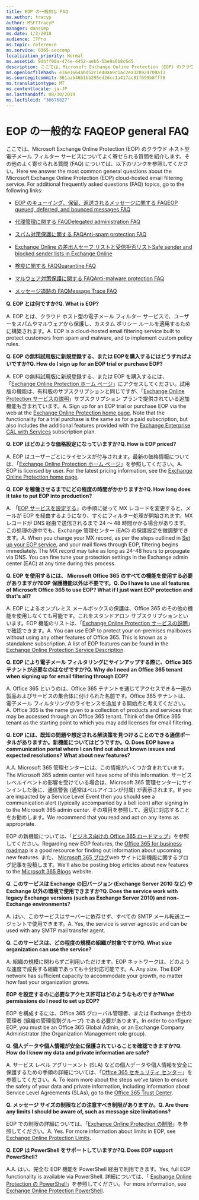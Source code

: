 ```yaml
---
title: EOP の一般的な FAQ
ms.author: tracyp
author: MSFTTracyP
manager: dansimp
ms.date: 1/2/2018
audience: ITPro
ms.topic: reference
ms.service: O365-seccomp
localization_priority: Normal
ms.assetid: 9dbff00a-474e-4452-aeb5-5be9a6b8c6d5
description: ここでは、Microsoft Exchange Online Protection (EOP) のクラウド ホスト型電子メール フィルター サービスについてよく寄せられる質問を紹介します。その他のよく寄せられる質問 (FAQ) については、以下のリンクを参照してください。
ms.openlocfilehash: e16e1664abd52c1e40aa9c1ac2ea328924708a13
ms.sourcegitcommit: 361aab46b1bb295ed2dcc1a417ac81f699b8ff78
ms.translationtype: MT
ms.contentlocale: ja-JP
ms.lasthandoff: 08/30/2019
ms.locfileid: "36676827"
---
```

# <a name="eop-general-faq"></a><span data-ttu-id="95b0e-104">EOP の一般的な FAQ</span><span class="sxs-lookup"><span data-stu-id="95b0e-104">EOP general FAQ</span></span>

<span data-ttu-id="95b0e-p102">ここでは、Microsoft Exchange Online Protection (EOP) のクラウド ホスト型電子メール フィルター サービスについてよく寄せられる質問を紹介します。その他のよく寄せられる質問 (FAQ) については、以下のリンクを参照してください。</span><span class="sxs-lookup"><span data-stu-id="95b0e-p102">Here we answer the most common general questions about the Microsoft Exchange Online Protection (EOP) cloud-hosted email filtering service. For additional frequently asked questions (FAQ) topics, go to the following links:</span></span>
  
- [<span data-ttu-id="95b0e-107">EOP のキューイング、保留、返送されるメッセージに関する FAQ</span><span class="sxs-lookup"><span data-stu-id="95b0e-107">EOP queued, deferred, and bounced messages FAQ</span></span>](eop-queued-deferred-and-bounced-messages-faq.md)

- [<span data-ttu-id="95b0e-108">代理管理に関する FAQ</span><span class="sxs-lookup"><span data-stu-id="95b0e-108">Delegated administration FAQ</span></span>](delegated-administration-faq.md)

- [<span data-ttu-id="95b0e-109">スパム対策保護に関する FAQ</span><span class="sxs-lookup"><span data-stu-id="95b0e-109">Anti-spam protection FAQ</span></span>](../anti-spam-protection-faq.md)

- [<span data-ttu-id="95b0e-110">Exchange Online の差出人セーフ リストと受信拒否リスト</span><span class="sxs-lookup"><span data-stu-id="95b0e-110">Safe sender and blocked sender lists in Exchange Online</span></span>](../safe-sender-and-blocked-sender-lists-faq.md)

- [<span data-ttu-id="95b0e-111">検疫に関する FAQ</span><span class="sxs-lookup"><span data-stu-id="95b0e-111">Quarantine FAQ</span></span>](../quarantine-faq.md)

- [<span data-ttu-id="95b0e-112">マルウェア対策保護に関する FAQ</span><span class="sxs-lookup"><span data-stu-id="95b0e-112">Anti-malware protection FAQ</span></span>](../anti-malware-protection-faq-eop.md)

- [<span data-ttu-id="95b0e-113">メッセージ追跡の FAQ</span><span class="sxs-lookup"><span data-stu-id="95b0e-113">Message Trace FAQ</span></span>](http://technet.microsoft.com/library/aa49e3f9-a5b1-4410-aac2-ddbbf3f5bfb2.aspx)

 <span data-ttu-id="95b0e-114">**Q. EOP とは何ですか?**</span><span class="sxs-lookup"><span data-stu-id="95b0e-114">**Q. What is EOP?**</span></span>
  
<span data-ttu-id="95b0e-p103">A. EOP とは、クラウド ホスト型の電子メール フィルター サービスで、ユーザーをスパムやマルウェアから保護し、カスタム ポリシー ルールを適用するために構築されます。</span><span class="sxs-lookup"><span data-stu-id="95b0e-p103">A. EOP is a cloud-hosted email filtering service built to protect customers from spam and malware, and to implement custom policy rules.</span></span>
  
 <span data-ttu-id="95b0e-117">**Q. EOP の無料試用版に新規登録する、または EOPを購入するにはどうすればよいですか?**</span><span class="sxs-lookup"><span data-stu-id="95b0e-117">**Q. How do I sign up for an EOP trial or purchase EOP?**</span></span>
  
<span data-ttu-id="95b0e-p104">A. EOP の無料試用版に新規登録する、または EOP を購入するには、「[Exchange Online Protection ホーム ページ](https://products.office.com/exchange/exchange-email-security-spam-protection)」にアクセスしてください。試用版の機能は、有料版のサブスクリプションと同じですが、「[Exchange Online Protection サービスの説明](https://products.office.com/exchange/microsoft-exchange-server-licensing-licensing-overview)」サブスクリプション プランで提供されている追加機能も含まれています。</span><span class="sxs-lookup"><span data-stu-id="95b0e-p104">A. Sign up for an EOP trial or purchase EOP via the web at the [Exchange Online Protection home page](https://products.office.com/exchange/exchange-email-security-spam-protection). Note that the functionality for a trial purchase is the same as for a paid subscription, but also includes the additional features provided with the [Exchange Enterprise CAL with Services](https://products.office.com/exchange/microsoft-exchange-server-licensing-licensing-overview) subscription plan.</span></span>
  
 <span data-ttu-id="95b0e-121">**Q. EOP はどのような価格設定になっていますか?**</span><span class="sxs-lookup"><span data-stu-id="95b0e-121">**Q. How is EOP priced?**</span></span>
  
<span data-ttu-id="95b0e-p105">A. EOP はユーザーごとにライセンスが付与されます。最新の価格情報については、「[Exchange Online Protection ホーム ページ](https://products.office.com/exchange/exchange-email-security-spam-protection)」を参照してください。</span><span class="sxs-lookup"><span data-stu-id="95b0e-p105">A. EOP is licensed by user. For the latest pricing information, see the [Exchange Online Protection home page](https://products.office.com/exchange/exchange-email-security-spam-protection).</span></span>
  
 <span data-ttu-id="95b0e-125">**Q. EOP を稼働させるまでにどの程度の時間がかかりますか?**</span><span class="sxs-lookup"><span data-stu-id="95b0e-125">**Q. How long does it take to put EOP into production?**</span></span>
  
<span data-ttu-id="95b0e-p106">A. 「[EOP サービスを設定する](set-up-your-eop-service.md)」の手順に従って MX レコードを変更すると、メールが EOP を経由するようになり、すぐにフィルター処理が開始されます。MX レコードが DNS 経由で送信されるまで 24 ～ 48 時間かかる場合があります。この処理の途中でも、Exchange 管理センター (EAC) の保護設定を微調整できます。</span><span class="sxs-lookup"><span data-stu-id="95b0e-p106">A. When you change your MX record, as per the steps outlined in [Set up your EOP service](set-up-your-eop-service.md), and your mail flows through EOP, filtering begins immediately. The MX record may take as long as 24-48 hours to propagate via DNS. You can fine tune your protection settings in the Exchange admin center (EAC) at any time during this process.</span></span>
  
 <span data-ttu-id="95b0e-130">**Q. EOP を使用するには、 Microsoft Office 365 のすべての機能を使用する必要がありますか?EOP 保護機能以外は不要です。**</span><span class="sxs-lookup"><span data-stu-id="95b0e-130">**Q. Do I have to use all features of Microsoft Office 365 to use EOP? What if I just want EOP protection and that's all?**</span></span>
  
<span data-ttu-id="95b0e-p107">A. EOP によるオンプレミス メールボックスの保護は、Office 365 のその他の機能を使用しなくても可能です。これをスタンドアロン サブスクリプションといいます。EOP 機能のリストは、「[Exchange Online Protection サービスの説明](https://docs.microsoft.com/office365/servicedescriptions/exchange-online-protection-service-description/exchange-online-protection-service-description)」で確認できます。</span><span class="sxs-lookup"><span data-stu-id="95b0e-p107">A. You can use EOP to protect your on-premises mailboxes without using any other features of Office 365. This is known as a standalone subscription. A list of EOP features can be found in the [Exchange Online Protection Service Description](https://docs.microsoft.com/office365/servicedescriptions/exchange-online-protection-service-description/exchange-online-protection-service-description).</span></span>
  
 <span data-ttu-id="95b0e-135">**Q. EOP により電子メール フィルタリングにサインアップする際に、Office 365 テナントが必要なのはなぜですか?**</span><span class="sxs-lookup"><span data-stu-id="95b0e-135">**Q. Why do I need an Office 365 tenant when signing up for email filtering through EOP?**</span></span>
  
<span data-ttu-id="95b0e-p108">A. Office 365 というのは、Office 365 テナントを通じてアクセスできる一連の製品およびサービスの集合体に付けられた名前です。Office 365 テナントは、電子メール フィルタリングのライセンスを追加する開始点と考えてください。</span><span class="sxs-lookup"><span data-stu-id="95b0e-p108">A. Office 365 is the name given to a collection of products and services that may be accessed through an Office 365 tenant. Think of the Office 365 tenant as the starting point to which you may add licenses for email filtering.</span></span>
  
 <span data-ttu-id="95b0e-139">**Q. EOP には、既知の問題や想定される解決策を見つけることのできる通信ポータルがありますか。新機能についてはどうですか。**</span><span class="sxs-lookup"><span data-stu-id="95b0e-139">**Q. Does EOP have a communication portal where I can find out about known issues and expected resolutions? What about new features?**</span></span>
  
<span data-ttu-id="95b0e-140">A.</span><span class="sxs-lookup"><span data-stu-id="95b0e-140">A.</span></span> <span data-ttu-id="95b0e-141">Microsoft 365 管理センターには、この情報がいくつか含まれています。</span><span class="sxs-lookup"><span data-stu-id="95b0e-141">The Microsoft 365 admin center will have some of this information.</span></span> <span data-ttu-id="95b0e-142">サービスレベルイベントの影響を受けている場合は、Microsoft 365 管理センターにサインインした後に、通信警告 (通常はベルアイコンが付属) が表示されます。</span><span class="sxs-lookup"><span data-stu-id="95b0e-142">If you are impacted by a Service Level Event then you should see a communication alert (typically accompanied by a bell icon) after signing in to the Microsoft 365 admin center.</span></span> <span data-ttu-id="95b0e-143">その項目を参照して、適切に対応することをお勧めします。</span><span class="sxs-lookup"><span data-stu-id="95b0e-143">We recommend that you read and act on any items as appropriate.</span></span>
  
<span data-ttu-id="95b0e-144">EOP の新機能については、「[ビジネス向けの Office 365 ロードマップ](https://www.microsoft.com/microsoft-365/roadmap?filters=O365)」を参照してください。</span><span class="sxs-lookup"><span data-stu-id="95b0e-144">Regarding new EOP features, the [Office 365 for business roadmap](https://www.microsoft.com/microsoft-365/roadmap?filters=O365) is a good resource for finding out information about upcoming new features.</span></span> <span data-ttu-id="95b0e-145">また、 [Microsoft 365 ブログ](https://www.microsoft.com/en-us/microsoft-365/blog/)web サイトに新機能に関するブログ記事を投稿します。</span><span class="sxs-lookup"><span data-stu-id="95b0e-145">We'll also be posting blog articles about new features to the [Microsoft 365 Blogs](https://www.microsoft.com/en-us/microsoft-365/blog/) website.</span></span>
  
 <span data-ttu-id="95b0e-146">**Q. このサービスは Exchange の旧バージョン (Exchange Server 2010 など) や Exchange 以外の環境で使用できますか?**</span><span class="sxs-lookup"><span data-stu-id="95b0e-146">**Q. Does the service work with legacy Exchange versions (such as Exchange Server 2010) and non-Exchange environments?**</span></span>
  
<span data-ttu-id="95b0e-p111">A. はい、このサービスはサーバーに依存せず、すべての SMTP メール転送エージェントで使用できます。</span><span class="sxs-lookup"><span data-stu-id="95b0e-p111">A. Yes, the service is server agnostic and can be used with any SMTP mail transfer agent.</span></span>
  
 <span data-ttu-id="95b0e-149">**Q. このサービスは、どの程度の規模の組織が対象ですか?**</span><span class="sxs-lookup"><span data-stu-id="95b0e-149">**Q. What size organization can use the service?**</span></span>
  
<span data-ttu-id="95b0e-p112">A. 組織の規模に関わらずご利用いただけます。EOP ネットワークは、どのような速度で成長する組織であっても十分対応可能です。</span><span class="sxs-lookup"><span data-stu-id="95b0e-p112">A. Any size. The EOP network has sufficient capacity to accommodate your growth, no matter how fast your organization grows.</span></span>
  
 <span data-ttu-id="95b0e-153">**EOP を設定するのに必要なアクセス許可はどのようなものですか?**</span><span class="sxs-lookup"><span data-stu-id="95b0e-153">**What permissions do I need to set up EOP?**</span></span>
  
<span data-ttu-id="95b0e-154">EOP を構成するには、Office 365 グローバル管理者、または Exchange 会社の管理者 (組織の管理役割グループ) である必要があります。</span><span class="sxs-lookup"><span data-stu-id="95b0e-154">In order to configure EOP, you must be an Office 365 Global Admin, or an Exchange Company Administrator (the Organization Management role group).</span></span>
  
 <span data-ttu-id="95b0e-155">**Q. 個人データや個人情報が安全に保護されていることを確認できますか?**</span><span class="sxs-lookup"><span data-stu-id="95b0e-155">**Q. How do I know my data and private information are safe?**</span></span>
  
<span data-ttu-id="95b0e-p113">A. サービス レベル アグリーメント (SLA) などの個人データや個人情報を安全に保護するための手順の詳細については、「[Office 365 セキュリティ センター](https://www.microsoft.com/trust-center)」を参照してください。</span><span class="sxs-lookup"><span data-stu-id="95b0e-p113">A. To learn more about the steps we've taken to ensure the safety of your data and private information, including information about Service Level Agreements (SLAs), go to the [Office 365 Trust Center](https://www.microsoft.com/trust-center).</span></span>
  
 <span data-ttu-id="95b0e-158">**Q. メッセージ サイズの制限などの注意すべき制限がありますか。**</span><span class="sxs-lookup"><span data-stu-id="95b0e-158">**Q. Are there any limits I should be aware of, such as message size limitations?**</span></span>
  
<span data-ttu-id="95b0e-p114">EOP での制限の詳細については、「[Exchange Online Protection の制限](https://docs.microsoft.com/office365/servicedescriptions/exchange-online-protection-service-description/exchange-online-protection-limits)」を参照してください。</span><span class="sxs-lookup"><span data-stu-id="95b0e-p114">A. Yes. For more information about limits in EOP, see [Exchange Online Protection Limits](https://docs.microsoft.com/office365/servicedescriptions/exchange-online-protection-service-description/exchange-online-protection-limits).</span></span>
  
 <span data-ttu-id="95b0e-162">**Q. EOP は PowerShell をサポートしていますか?**</span><span class="sxs-lookup"><span data-stu-id="95b0e-162">**Q. Does EOP support PowerShell?**</span></span>
  
<span data-ttu-id="95b0e-163">A.</span><span class="sxs-lookup"><span data-stu-id="95b0e-163">A.</span></span> <span data-ttu-id="95b0e-164">はい、完全な EOP 機能を PowerShell 経由で利用できます。</span><span class="sxs-lookup"><span data-stu-id="95b0e-164">Yes, full EOP functionality is available via PowerShell.</span></span> <span data-ttu-id="95b0e-165">詳細については、「 [Exchange Online Protection の PowerShell](https://docs.microsoft.com/powershell/exchange/exchange-eop/exchange-online-protection-powershell)」を参照してください。</span><span class="sxs-lookup"><span data-stu-id="95b0e-165">For more information, see [Exchange Online Protection PowerShell](https://docs.microsoft.com/powershell/exchange/exchange-eop/exchange-online-protection-powershell).</span></span>
